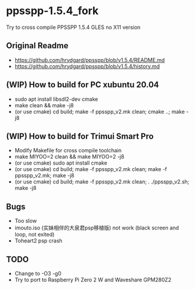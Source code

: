 # ppsspp-1.5.4_fork
Try to cross compile PPSSPP 1.5.4 GLES no X11 version

## Original Readme  
* https://github.com/hrydgard/ppsspp/blob/v1.5.4/README.md
* https://github.com/hrydgard/ppsspp/blob/v1.5.4/history.md  

## (WIP) How to build for PC xubuntu 20.04  
* sudo apt install libsdl2-dev cmake
* make clean && make -j8  
* (or use cmake) cd build; make -f ppsspp_v2.mk clean; cmake ..; make -j8  

## (WIP) How to build for Trimui Smart Pro
* Modify Makefile for cross compile toolchain  
* make MIYOO=2 clean && make MIYOO=2 -j8
* (or use cmake) sudo apt install cmake
* (or use cmake) cd build; make -f ppsspp_v2.mk clean; make -f ppsspp_v2.mk; make -j8  
* (or use cmake) cd build; make -f ppsspp_v2.mk clean; . ./ppsspp_v2.sh; make -j8  

## Bugs  
* Too slow
* imouto.iso (实妹相伴的大泉君psp移植版) not work (black screen and loop, not exited)  
* Toheart2 psp crash  

## TODO  
* Change to -O3 -g0
* Try to port to Raspberry Pi Zero 2 W and Waveshare GPM280Z2  
